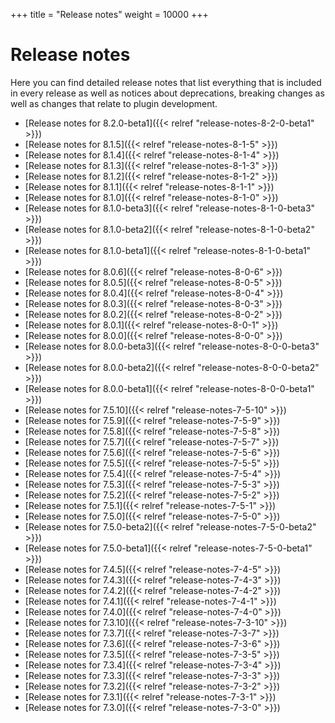 +++
title = "Release notes"
weight = 10000
+++

# Release notes

Here you can find detailed release notes that list everything that is included in every release as well as notices
about deprecations, breaking changes as well as changes that relate to plugin development.

- [Release notes for 8.2.0-beta1]({{< relref "release-notes-8-2-0-beta1" >}})
- [Release notes for 8.1.5]({{< relref "release-notes-8-1-5" >}})
- [Release notes for 8.1.4]({{< relref "release-notes-8-1-4" >}})
- [Release notes for 8.1.3]({{< relref "release-notes-8-1-3" >}})
- [Release notes for 8.1.2]({{< relref "release-notes-8-1-2" >}})
- [Release notes for 8.1.1]({{< relref "release-notes-8-1-1" >}})
- [Release notes for 8.1.0]({{< relref "release-notes-8-1-0" >}})
- [Release notes for 8.1.0-beta3]({{< relref "release-notes-8-1-0-beta3" >}})
- [Release notes for 8.1.0-beta2]({{< relref "release-notes-8-1-0-beta2" >}})
- [Release notes for 8.1.0-beta1]({{< relref "release-notes-8-1-0-beta1" >}})
- [Release notes for 8.0.6]({{< relref "release-notes-8-0-6" >}})
- [Release notes for 8.0.5]({{< relref "release-notes-8-0-5" >}})
- [Release notes for 8.0.4]({{< relref "release-notes-8-0-4" >}})
- [Release notes for 8.0.3]({{< relref "release-notes-8-0-3" >}})
- [Release notes for 8.0.2]({{< relref "release-notes-8-0-2" >}})
- [Release notes for 8.0.1]({{< relref "release-notes-8-0-1" >}})
- [Release notes for 8.0.0]({{< relref "release-notes-8-0-0" >}})
- [Release notes for 8.0.0-beta3]({{< relref "release-notes-8-0-0-beta3" >}})
- [Release notes for 8.0.0-beta2]({{< relref "release-notes-8-0-0-beta2" >}})
- [Release notes for 8.0.0-beta1]({{< relref "release-notes-8-0-0-beta1" >}})
- [Release notes for 7.5.10]({{< relref "release-notes-7-5-10" >}})
- [Release notes for 7.5.9]({{< relref "release-notes-7-5-9" >}})
- [Release notes for 7.5.8]({{< relref "release-notes-7-5-8" >}})
- [Release notes for 7.5.7]({{< relref "release-notes-7-5-7" >}})
- [Release notes for 7.5.6]({{< relref "release-notes-7-5-6" >}})
- [Release notes for 7.5.5]({{< relref "release-notes-7-5-5" >}})
- [Release notes for 7.5.4]({{< relref "release-notes-7-5-4" >}})
- [Release notes for 7.5.3]({{< relref "release-notes-7-5-3" >}})
- [Release notes for 7.5.2]({{< relref "release-notes-7-5-2" >}})
- [Release notes for 7.5.1]({{< relref "release-notes-7-5-1" >}})
- [Release notes for 7.5.0]({{< relref "release-notes-7-5-0" >}})
- [Release notes for 7.5.0-beta2]({{< relref "release-notes-7-5-0-beta2" >}})
- [Release notes for 7.5.0-beta1]({{< relref "release-notes-7-5-0-beta1" >}})
- [Release notes for 7.4.5]({{< relref "release-notes-7-4-5" >}})
- [Release notes for 7.4.3]({{< relref "release-notes-7-4-3" >}})
- [Release notes for 7.4.2]({{< relref "release-notes-7-4-2" >}})
- [Release notes for 7.4.1]({{< relref "release-notes-7-4-1" >}})
- [Release notes for 7.4.0]({{< relref "release-notes-7-4-0" >}})
- [Release notes for 7.3.10]({{< relref "release-notes-7-3-10" >}})
- [Release notes for 7.3.7]({{< relref "release-notes-7-3-7" >}})
- [Release notes for 7.3.6]({{< relref "release-notes-7-3-6" >}})
- [Release notes for 7.3.5]({{< relref "release-notes-7-3-5" >}})
- [Release notes for 7.3.4]({{< relref "release-notes-7-3-4" >}})
- [Release notes for 7.3.3]({{< relref "release-notes-7-3-3" >}})
- [Release notes for 7.3.2]({{< relref "release-notes-7-3-2" >}})
- [Release notes for 7.3.1]({{< relref "release-notes-7-3-1" >}})
- [Release notes for 7.3.0]({{< relref "release-notes-7-3-0" >}})
